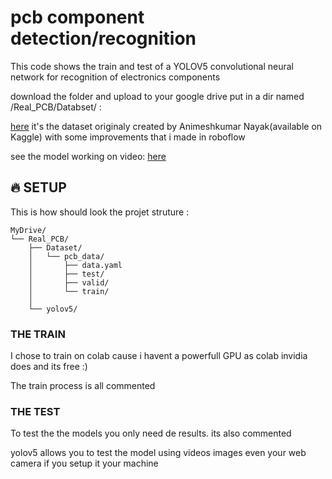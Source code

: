 # pcb component detection/recognition

This code shows the train and test of a YOLOV5 convolutional neural network for recognition of electronics components

download the folder and upload to your google drive put in a dir named /Real_PCB/Databset/ :

<a href="https://drive.google.com/drive/folders/1odzD298ImaHI3NKozQNGIgKbflzgSWIn?usp=sharing">here</a> it's the dataset originaly created by Animeshkumar Nayak(available on Kaggle) with some improvements that i made in roboflow

see the model working on video: <a href="https://www.linkedin.com/embed/feed/update/urn:li:ugcPost:6893204326802948096">here</a>

## 🔥 SETUP

This is how should look the projet struture :  
```
MyDrive/
└── Real_PCB/
    ├── Dataset/
    │   └── pcb_data/
    │       ├── data.yaml     
    │       ├── test/
    │       ├── valid/
    │       └── train/
    │   
    └── yolov5/
```
### THE TRAIN 

I chose to train on colab cause i havent a powerfull GPU as colab invidia does and its free :)

The train process is all commented 

### THE TEST

To test the the models you only need de results. its also commented 

yolov5 allows you to test the model using videos images even your web camera if you setup it your machine    
